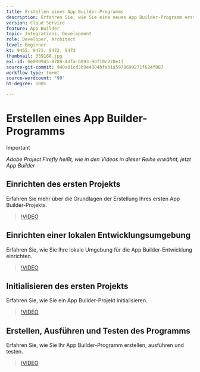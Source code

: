 ```yaml
---
title: Erstellen eines App Builder-Programms
description: Erfahren Sie, wie Sie eine neues App Builder-Programm erstellen und Bootstrapping vornehmen.
version: Cloud Service
feature: App Builder
topic: Integrations, Development
role: Developer, Architect
level: Beginner
kt: 9455, 9471, 9472, 9473
thumbnail: 339168.jpg
exl-id: 6e080945-8789-4dfa-b093-9df10c278e11
source-git-commit: 940a01cd3b9e4804bfab1a5970699271f624f087
workflow-type: tm+mt
source-wordcount: '99'
ht-degree: 100%

---
```


# Erstellen eines App Builder-Programms

>[!IMPORTANT]
>
> _Adobe Project Firefly heißt, wie in den Videos in dieser Reihe erwähnt, jetzt App Builder_

## Einrichten des ersten Projekts

Erfahren Sie mehr über die Grundlagen der Erstellung Ihres ersten App Builder-Projekts.

>[!VIDEO](https://video.tv.adobe.com/v/339168/?quality=12&learn=on)

## Einrichten einer lokalen Entwicklungsumgebung

Erfahren Sie, wie Sie Ihre lokale Umgebung für die App Builder-Entwicklung einrichten.

>[!VIDEO](https://video.tv.adobe.com/v/339169/?quality=12&learn=on)

## Initialisieren des ersten Projekts

Erfahren Sie, wie Sie ein App Builder-Projekt initialisieren.

>[!VIDEO](https://video.tv.adobe.com/v/339170/?quality=12&learn=on)

## Erstellen, Ausführen und Testen des Programms

Erfahren Sie, wie Sie Ihr App Builder-Programm erstellen, ausführen und testen.

>[!VIDEO](https://video.tv.adobe.com/v/339171/?quality=12&learn=on)
